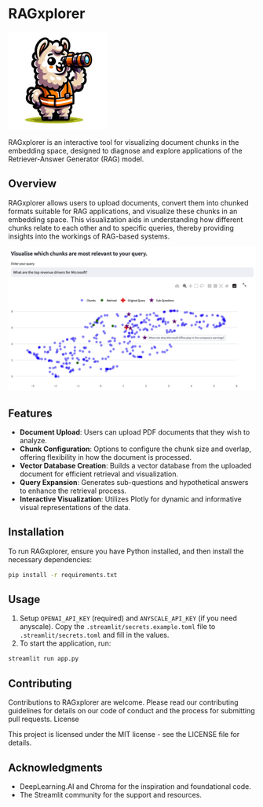 # RAGxplorer

<img src="images/logo.png" width="200">

RAGxplorer is an interactive tool for visualizing document chunks in the embedding space, designed to diagnose and explore applications of the Retriever-Answer Generator (RAG) model.

## Overview

RAGxplorer allows users to upload documents, convert them into chunked formats suitable for RAG applications, and visualize these chunks in an embedding space. This visualization aids in understanding how different chunks relate to each other and to specific queries, thereby providing insights into the workings of RAG-based systems.

<img src="images/example.png" width="650">

## Features

- **Document Upload**: Users can upload PDF documents that they wish to analyze.
- **Chunk Configuration**: Options to configure the chunk size and overlap, offering flexibility in how the document is processed.
- **Vector Database Creation**: Builds a vector database from the uploaded document for efficient retrieval and visualization.
- **Query Expansion**: Generates sub-questions and hypothetical answers to enhance the retrieval process.
- **Interactive Visualization**: Utilizes Plotly for dynamic and informative visual representations of the data.

## Installation

To run RAGxplorer, ensure you have Python installed, and then install the necessary dependencies:

```bash
pip install -r requirements.txt
```

## Usage

1. Setup `OPENAI_API_KEY` (required) and `ANYSCALE_API_KEY` (if you need anyscale). Copy
    the `.streamlit/secrets.example.toml` file to `.streamlit/secrets.toml` and fill in the values.
2. To start the application, run:

```bash
streamlit run app.py
```

## Contributing

Contributions to RAGxplorer are welcome. Please read our contributing guidelines for details on our code of conduct and the process for submitting pull requests.
License

This project is licensed under the MIT license - see the LICENSE file for details.

## Acknowledgments
- DeepLearning.AI and Chroma for the inspiration and foundational code.
- The Streamlit community for the support and resources.
